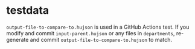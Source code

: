# testdata

`output-file-to-compare-to.hujson` is used in a GitHub Actions test. If you modify and commit `input-parent.hujson` or any files in `departments`, re-generate and commit `output-file-to-compare-to.hujson` to match.
